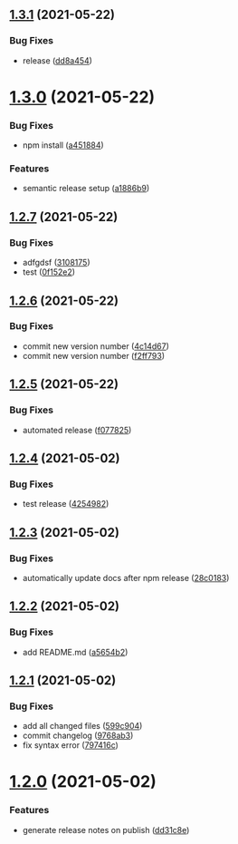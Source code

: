 ## [1.3.1](https://github.com/bcheidemann/web-utils/compare/v1.3.0...v1.3.1) (2021-05-22)


### Bug Fixes

* release ([dd8a454](https://github.com/bcheidemann/web-utils/commit/dd8a45467e17eaa8e095dc3bf33db53adcefcbfa))

# [1.3.0](https://github.com/bcheidemann/web-utils/compare/v1.2.7...v1.3.0) (2021-05-22)


### Bug Fixes

* npm install ([a451884](https://github.com/bcheidemann/web-utils/commit/a451884993bb7588f4493285be4bbac9e9e83abe))


### Features

* semantic release setup ([a1886b9](https://github.com/bcheidemann/web-utils/commit/a1886b9f0afeb1c60c062096ac96ec461653c402))

## [1.2.7](https://github.com/bcheidemann/web-utils/compare/v1.2.6...v1.2.7) (2021-05-22)


### Bug Fixes

* adfgdsf ([3108175](https://github.com/bcheidemann/web-utils/commit/3108175470cb83eba8b5aeb5cfcfa7460f15c650))
* test ([0f152e2](https://github.com/bcheidemann/web-utils/commit/0f152e2dbdc27b83d269a0627228269ea2314c86))

## [1.2.6](https://github.com/bcheidemann/web-utils/compare/v1.2.5...v1.2.6) (2021-05-22)


### Bug Fixes

* commit new version number ([4c14d67](https://github.com/bcheidemann/web-utils/commit/4c14d670bc238b2dc0f2c4536fe3d67687328130))
* commit new version number ([f2ff793](https://github.com/bcheidemann/web-utils/commit/f2ff7934e93c67ab57c653f3aca02bfe54b6d6e3))

## [1.2.5](https://github.com/bcheidemann/web-utils/compare/v1.2.4...v1.2.5) (2021-05-22)


### Bug Fixes

* automated release ([f077825](https://github.com/bcheidemann/web-utils/commit/f0778254cb4e1b69607a59025ed70f90675e52bb))

## [1.2.4](https://github.com/bcheidemann/web-utils/compare/v1.2.3...v1.2.4) (2021-05-02)


### Bug Fixes

* test release ([4254982](https://github.com/bcheidemann/web-utils/commit/4254982e858a2a444b9a74a75bb87b6eb1ceb7e7))

## [1.2.3](https://github.com/bcheidemann/web-utils/compare/v1.2.2...v1.2.3) (2021-05-02)


### Bug Fixes

* automatically update docs after npm release ([28c0183](https://github.com/bcheidemann/web-utils/commit/28c01834055de1dea99c1b5e5bcffc17e8bdd1ff))

## [1.2.2](https://github.com/bcheidemann/web-utils/compare/v1.2.1...v1.2.2) (2021-05-02)


### Bug Fixes

* add README.md ([a5654b2](https://github.com/bcheidemann/web-utils/commit/a5654b20bebd0f9e8c601c048e7bfb9ca4e04f43))

## [1.2.1](https://github.com/bcheidemann/web-utils/compare/v1.2.0...v1.2.1) (2021-05-02)


### Bug Fixes

* add all changed files ([599c904](https://github.com/bcheidemann/web-utils/commit/599c904d9be499024773e2a0cdd7c57691d6175f))
* commit changelog ([9768ab3](https://github.com/bcheidemann/web-utils/commit/9768ab3b7f1e708e00d5ce7185b146a7031acf64))
* fix syntax error ([797416c](https://github.com/bcheidemann/web-utils/commit/797416cef524223910962a8028aba9bd7d38e8a9))

# [1.2.0](https://github.com/bcheidemann/web-utils/compare/v1.1.0...v1.2.0) (2021-05-02)


### Features

* generate release notes on publish ([dd31c8e](https://github.com/bcheidemann/web-utils/commit/dd31c8e45d6fb2900b8c1f0b080600990daa2595))
